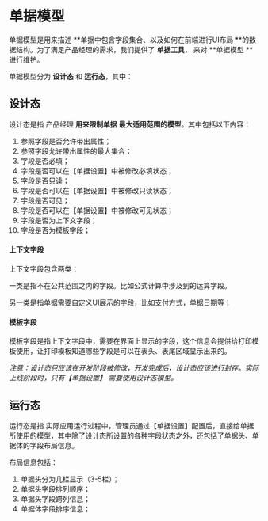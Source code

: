 # 单据模型

单据模型是用来描述 **单据中包含字段集合、以及如何在前端进行UI布局 **的数据结构。为了满足产品经理的需求，我们提供了 **单据工具**， 来对 **单据模型 **进行维护。

单据模型分为 **设计态** 和 **运行态**，其中：

## 设计态

设计态是指 产品经理 **用来限制单据 最大适用范围的模型**。其中包括以下内容：

1. 参照字段是否允许带出属性；
2. 参照字段允许带出属性的最大集合；
3. 字段是否必填；
4. 字段是否可以在【单据设置】中被修改必填状态；
5. 字段是否只读；
6. 字段是否可以在【单据设置】中被修改只读状态；
7. 字段是否可见；
8. 字段是否可以在【单据设置】中被修改可见状态；
9. 字段是否为上下文字段；
10. 字段是否为模板字段；

#### 上下文字段

上下文字段包含两类：

一类是指不在公共范围之内的字段。比如公式计算中涉及到的运算字段。

另一类是指单据需要自定义UI展示的字段，比如支付方式，单据日期等；

#### 模板字段

模板字段是指上下文字段中，需要在界面上显示的字段，这个信息会提供给打印模板使用，让打印模板知道哪些字段是可以在表头、表尾区域显示出来的。



_注意：设计态只应该在开发阶段被修改，开发完成后，设计态应该进行封存。实际上线阶段时，只有【单据设置】 需要使用设计态模型。_

## 运行态

运行态是指 实际应用运行过程中，管理员通过【单据设置】配置后，直接给单据所使用的模型，其中除了设计态所设置的各种字段状态之外，还包括了单据头、单据体的字段布局信息。

布局信息包括：

1. 单据头分为几栏显示（3-5栏）；
2. 单据头字段排列顺序；
3. 单据头字段跨列信息；
4. 单据体字段排序信息；





